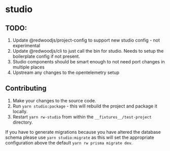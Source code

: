 # studio

## TODO:
1. Update @redwoodjs/project-config to support new studio config - not experimental
2. Update @redwoodjs/cli to just call the bin for studio. Needs to setup the boilerplate config if not present.
3. Studio components should be smart enough to not need port changes in multiple places
4. Upstream any changes to the opentelemetry setup

## Contributing
1. Make your changes to the source code.
2. Run `yarn studio:package` - this will rebuild the project and package it locally.
3. Restart `yarn rw-studio` from within the `__fixtures__/test-project` directory.

If you have to generate migrations because you have altered the database schema please use `yarn studio:migrate` as this will set the appropriate configuration above the default `yarn rw prisma migrate dev`.

